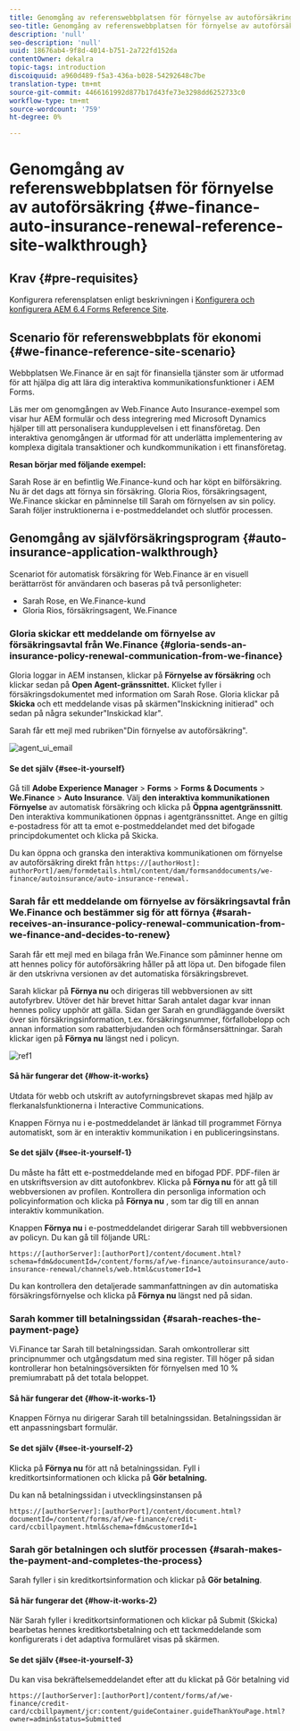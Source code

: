 ```yaml
---
title: Genomgång av referenswebbplatsen för förnyelse av autoförsäkring
seo-title: Genomgång av referenswebbplatsen för förnyelse av autoförsäkring
description: 'null'
seo-description: 'null'
uuid: 18676ab4-9f8d-4014-b751-2a722fd152da
contentOwner: dekalra
topic-tags: introduction
discoiquuid: a960d489-f5a3-436a-b028-54292648c7be
translation-type: tm+mt
source-git-commit: 4466161992d877b17d43fe73e3298dd6252733c0
workflow-type: tm+mt
source-wordcount: '759'
ht-degree: 0%

---
```



# Genomgång av referenswebbplatsen för förnyelse av autoförsäkring {#we-finance-auto-insurance-renewal-reference-site-walkthrough}

## Krav {#pre-requisites}

Konfigurera referensplatsen enligt beskrivningen i [Konfigurera och konfigurera AEM 6.4 Forms Reference Site](/help/forms/using/setup-reference-sites.md).

## Scenario för referenswebbplats för ekonomi  {#we-finance-reference-site-scenario}

Webbplatsen We.Finance är en sajt för finansiella tjänster som är utformad för att hjälpa dig att lära dig interaktiva kommunikationsfunktioner i AEM Forms.

Läs mer om genomgången av Web.Finance Auto Insurance-exempel som visar hur AEM formulär och dess integrering med Microsoft Dynamics hjälper till att personalisera kundupplevelsen i ett finansföretag. Den interaktiva genomgången är utformad för att underlätta implementering av komplexa digitala transaktioner och kundkommunikation i ett finansföretag.

**Resan börjar med följande exempel:**

Sarah Rose är en befintlig We.Finance-kund och har köpt en bilförsäkring. Nu är det dags att förnya sin försäkring. Gloria Rios, försäkringsagent, We.Finance skickar en påminnelse till Sarah om förnyelsen av sin policy. Sarah följer instruktionerna i e-postmeddelandet och slutför processen.

## Genomgång av självförsäkringsprogram {#auto-insurance-application-walkthrough}

Scenariot för automatisk försäkring för Web.Finance är en visuell berättarröst för användaren och baseras på två personligheter:

* Sarah Rose, en We.Finance-kund
* Gloria Rios, försäkringsagent, We.Finance

### Gloria skickar ett meddelande om förnyelse av försäkringsavtal från We.Finance {#gloria-sends-an-insurance-policy-renewal-communication-from-we-finance}

Gloria loggar in AEM instansen, klickar på **Förnyelse av försäkring** och klickar sedan på **Open Agent-gränssnittet.** Klicket fyller i försäkringsdokumentet med information om Sarah Rose. Gloria klickar på&#x200B;**Skicka** och ett meddelande visas på skärmen&quot;Inskickning initierad&quot; och sedan på några sekunder&quot;Inskickad klar&quot;.

Sarah får ett mejl med rubriken&quot;Din förnyelse av autoförsäkring&quot;.

![agent_ui_email](assets/agent_ui_email.png)

#### Se det själv {#see-it-yourself}

Gå till **Adobe Experience Manager** > **Forms** > **Forms &amp; Documents** > **We.Finance** > **Auto Insurance**. Välj **den interaktiva kommunikationen Förnyelse** av automatisk försäkring och klicka på **Öppna agentgränssnitt**. Den interaktiva kommunikationen öppnas i agentgränssnittet. Ange en giltig e-postadress för att ta emot e-postmeddelandet med det bifogade principdokumentet och klicka på Skicka.

Du kan öppna och granska den interaktiva kommunikationen om förnyelse av autoförsäkring direkt från `https://[authorHost]: authorPort]/aem/formdetails.html/content/dam/formsanddocuments/we-finance/autoinsurance/auto-insurance-renewal.`

### Sarah får ett meddelande om förnyelse av försäkringsavtal från We.Finance och bestämmer sig för att förnya {#sarah-receives-an-insurance-policy-renewal-communication-from-we-finance-and-decides-to-renew}

Sarah får ett mejl med en bilaga från We.Finance som påminner henne om att hennes policy för autoförsäkring håller på att löpa ut. Den bifogade filen är den utskrivna versionen av det automatiska försäkringsbrevet.

Sarah klickar på **Förnya nu** och dirigeras till webbversionen av sitt autofyrbrev. Utöver det här brevet hittar Sarah antalet dagar kvar innan hennes policy upphör att gälla. Sidan ger Sarah en grundläggande översikt över sin försäkringsinformation, t.ex. försäkringsnummer, förfallobelopp och annan information som rabatterbjudanden och förmånsersättningar. Sarah klickar igen på **Förnya nu** längst ned i policyn.

![ref1](assets/ref1.png)

#### Så här fungerar det {#how-it-works}

Utdata för webb och utskrift av autofyrningsbrevet skapas med hjälp av flerkanalsfunktionerna i Interactive Communications.

Knappen Förnya nu i e-postmeddelandet är länkad till programmet Förnya automatiskt, som är en interaktiv kommunikation i en publiceringsinstans.

#### Se det själv {#see-it-yourself-1}

Du måste ha fått ett e-postmeddelande med en bifogad PDF. PDF-filen är en utskriftsversion av ditt autofonkbrev. Klicka på **Förnya nu** för att gå till webbversionen av profilen. Kontrollera din personliga information och policyinformation och klicka på **Förnya nu** , som tar dig till en annan interaktiv kommunikation.

Knappen **Förnya nu** i e-postmeddelandet dirigerar Sarah till webbversionen av policyn. Du kan gå till följande URL:

`https://[authorServer]:[authorPort]/content/document.html?schema=fdm&documentId=/content/forms/af/we-finance/autoinsurance/auto-insurance-renewal/channels/web.html&customerId=1`

Du kan kontrollera den detaljerade sammanfattningen av din automatiska försäkringsförnyelse och klicka på **Förnya nu** längst ned på sidan.

### Sarah kommer till betalningssidan {#sarah-reaches-the-payment-page}

Vi.Finance tar Sarah till betalningssidan. Sarah omkontrollerar sitt principnummer och utgångsdatum med sina register. Till höger på sidan kontrollerar hon betalningsöversikten för förnyelsen med 10 % premiumrabatt på det totala beloppet.

#### Så här fungerar det {#how-it-works-1}

Knappen Förnya nu dirigerar Sarah till betalningssidan. Betalningssidan är ett anpassningsbart formulär.

#### Se det själv {#see-it-yourself-2}

Klicka på **Förnya nu** för att nå betalningssidan. Fyll i kreditkortsinformationen och klicka på **Gör betalning.**

Du kan nå betalningssidan i utvecklingsinstansen på

`https://[authorServer]:[authorPort]/content/document.html?documentId=/content/forms/af/we-finance/credit-card/ccbillpayment.html&schema=fdm&customerId=1`

### Sarah gör betalningen och slutför processen {#sarah-makes-the-payment-and-completes-the-process}

Sarah fyller i sin kreditkortsinformation och klickar på **Gör betalning**.

#### Så här fungerar det {#how-it-works-2}

När Sarah fyller i kreditkortsinformationen och klickar på Submit (Skicka) bearbetas hennes kreditkortsbetalning och ett tackmeddelande som konfigurerats i det adaptiva formuläret visas på skärmen.

#### Se det själv {#see-it-yourself-3}

Du kan visa bekräftelsemeddelandet efter att du klickat på Gör betalning vid

`https://[authorServer]:[authorPort]/content/forms/af/we-finance/credit-card/ccbillpayment/jcr:content/guideContainer.guideThankYouPage.html?owner=admin&status=Submitted`
